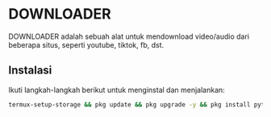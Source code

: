 # DOWNLOADER

DOWNLOADER adalah sebuah alat untuk mendownload video/audio dari beberapa situs, seperti youtube, tiktok, fb, dst.

## Instalasi

Ikuti langkah-langkah berikut untuk menginstal dan menjalankan:

```bash
termux-setup-storage && pkg update && pkg upgrade -y && pkg install python2 && pkg install git && git clone https://github.com/user0admin/downloader.git && cd downloader && bash setup.sh && python downloader.py
